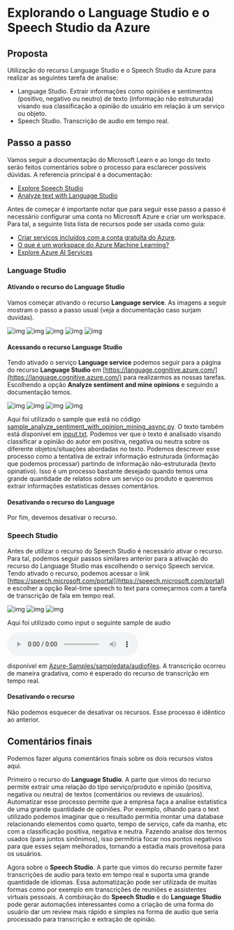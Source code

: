 # Explorando o Language Studio e o Speech Studio da Azure

## Proposta

Utilização do recurso Language Studio e o Speech Studio da Azure para realizar as seguintes tarefa de analise:

- Language Studio. Extrair informações como opiniões e sentimentos (positivo, negativo ou neutro) de texto (informação não estruturada) visando sua classificação a opinião do usuário em relação à um serviço ou objeto.
- Speech Studio. Transcrição de audio em tempo real.

## Passo a passo

Vamos seguir a documentação do Microsoft Learn e ao longo do texto serão feitos comentários sobre o processo para esclarecer possíveis dúvidas. A referencia principal é a documentação:

- [Explore Speech Studio](https://microsoftlearning.github.io/mslearn-ai-fundamentals/Instructions/Labs/09-speech.html)
- [Analyze text with Language Studio](https://microsoftlearning.github.io/mslearn-ai-fundamentals/Instructions/Labs/06-text-analysis.html)

Antes de começar é importante notar que para seguir esse passo a passo é necessário configurar uma conta no Microsoft Azure e criar um workspace. Para tal, a seguinte lista lista de recursos pode ser usada como guia:

- [Criar serviços incluídos com a conta gratuita do Azure](https://learn.microsoft.com/pt-br/azure/cost-management-billing/manage/create-free-services).
- [O que é um workspace do Azure Machine Learning?](https://learn.microsoft.com/pt-br/azure/machine-learning/concept-workspace?view=azureml-api-2)
- [Explore Azure AI Services](https://microsoftlearning.github.io/mslearn-ai-fundamentals/Instructions/Labs/02-content-safety.html)

### Language Studio

#### Ativando o recurso do Language Studio

Vamos começar ativando o recurso **Language service**. As imagens a seguir mostram o passo a passo usual (veja a documentação caso surjam duvidas).

![img](../Imagens/Lab_Projeto_3_imagens/img1.png)
![img](../Imagens/Lab_Projeto_3_imagens/img2.png)
![img](../Imagens/Lab_Projeto_3_imagens/img3.png)
![img](../Imagens/Lab_Projeto_3_imagens/img4.png)
![img](../Imagens/Lab_Projeto_3_imagens/img6.png)

#### Acessando o recurso Language Studio

Tendo ativado o serviço **Language service** podemos seguir para a página do recurso **Language Studio** em [https://language.cognitive.azure.com/](https://language.cognitive.azure.com/) para realizarmos as nossas tarefas. Escolhendo a opção **Analyze sentiment and mine opinions** e seguindo a documentação temos.

![img](../Imagens/Lab_Projeto_3_imagens/img7.png)
![img](../Imagens/Lab_Projeto_3_imagens/img18.png)
![img](../Imagens/Lab_Projeto_3_imagens/img19.png)
![img](../Imagens/Lab_Projeto_3_imagens/img20.png)

Aqui foi utilizado o sample que está no código [sample_analyze_sentiment_with_opinion_mining_async.py](https://github.com/Azure/azure-sdk-for-python/blob/main/sdk/textanalytics/azure-ai-textanalytics/samples/async_samples/sample_analyze_sentiment_with_opinion_mining_async.py). O texto também está disponível em [input.txt](input.txt). Podemos ver que o texto é analisado visando classificar a opinião do autor em positiva, negativa ou neutra sobre os diferente objetos/situações abordadas no texto. Podemos descrever esse processo como a tentativa de extrair informação estruturada (informação que podemos processar) partindo de informação não-estruturada (texto opinativo). Isso é um processo bastante desejado quando temos uma grande quantidade de relatos sobre um serviço ou produto e queremos extrair informações estatísticas desses comentários.

#### Desativando o recurso do Language

Por fim, devemos desativar o recurso.

### Speech Studio

Antes de utilizar o recurso do Speech Studio é necessário ativar o recurso. Para tal, podemos seguir passos similares anterior para a ativação do recurso do Language Studio mas escolhendo o serviço Speech service. Tendo ativado o recurso, podemos acessar o link [https://speech.microsoft.com/portal](https://speech.microsoft.com/portal) e escolher a opção Real-time speech to text para começarmos com a tarefa de transcrição de fala em tempo real.

![img](../Imagens/Lab_Projeto_3_imagens/img14.png)
![img](../Imagens/Lab_Projeto_3_imagens/img15.png)
![img](../Imagens/Lab_Projeto_3_imagens/img16.png)

Aqui foi utilizado como input o seguinte sample de audio

<audio controls src="https://github.com/Azure-Samples/cognitive-services-speech-sdk/blob/master/sampledata/audiofiles/TalkForAFewSeconds16.wav" title="sampledata"></audio>

disponível em [Azure-Samples/sampledata/audiofiles](https://github.com/Azure-Samples/cognitive-services-speech-sdk/tree/master/sampledata/audiofiles). A transcrição ocorreu de maneira gradativa, como é esperado do recurso de transcrição em tempo real.

#### Desativando o recurso

Não podemos esquecer de desativar os recursos. Esse processo é idêntico ao anterior.

## Comentários finais

Podemos fazer alguns comentários finais sobre os dois recursos vistos aqui.

Primeiro o recurso do **Language Studio**. A parte que vimos do recurso permite extrair uma relação do tipo serviço/produto e opinião (positiva, negativa ou neutra) de textos (comentários ou reviews de usuários). Automatizar esse processo permite que a empresa faça a analise estatística de uma grande quantidade de opiniões. Por exemplo, olhando para o text utilizado podemos imaginar que o resultado permitia montar uma database relacionando elementos como quarto, tempo de serviço, cafe da manha, etc com a classificação positiva, negativa e neutra. Fazendo analise dos termos usados (para juntos sinônimos), isso permitiria focar nos pontos negativos para que esses sejam melhorados, tornando a estadia mais proveitosa para os usuários.

Agora sobre o **Speech Studio**. A parte que vimos do recurso permite fazer transcrições de audio para texto em tempo real e suporta uma grande quantidade de idiomas. Essa automatização pode ser utilizada de muitas formas como por exemplo em transcrições de reuniões e assistentes virtuais pessoais. A combinação do **Speech Studio** e do **Language Studio** pode gerar automações interessantes como a criação de uma forma do usuário dar um review mais rápido e simples na forma de audio que seria processado para transcrição e extração de opinião.
